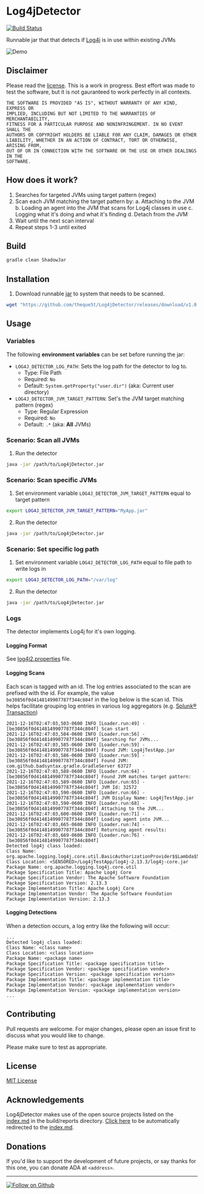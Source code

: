 # Log4jDetector

[![Build Status](https://travis-ci.com/theque5t/Log4jDetector.svg?branch=master)](https://travis-ci.com/theque5t/Log4jDetector)

Runnable jar that that detects if [Log4j](https://www.google.com/search?q=log4j) is in use within existing JVMs

![Demo](./docs/assets/demo.gif)

## Disclaimer

Please read the [license](./LICENSE). This is a work in progress. Best effort was made to test the software, but it is not gauranteed to work perfectly in all contexts. 

```
THE SOFTWARE IS PROVIDED "AS IS", WITHOUT WARRANTY OF ANY KIND, EXPRESS OR
IMPLIED, INCLUDING BUT NOT LIMITED TO THE WARRANTIES OF MERCHANTABILITY,
FITNESS FOR A PARTICULAR PURPOSE AND NONINFRINGEMENT. IN NO EVENT SHALL THE
AUTHORS OR COPYRIGHT HOLDERS BE LIABLE FOR ANY CLAIM, DAMAGES OR OTHER
LIABILITY, WHETHER IN AN ACTION OF CONTRACT, TORT OR OTHERWISE, ARISING FROM,
OUT OF OR IN CONNECTION WITH THE SOFTWARE OR THE USE OR OTHER DEALINGS IN THE
SOFTWARE.
```

## How does it work?
1. Searches for targeted JVMs using target pattern (regex)
2. Scan each JVM matching the target pattern by:
    a. Attaching to the JVM
    b. Loading an agent into the JVM that scans for Log4j classes in use
    c. Logging what it's doing and what it's finding
    d. Detach from the JVM
3. Wait until the next scan interval
4. Repeat steps 1-3 until exited 

## Build

```sh
gradle clean ShadowJar
```

## Installation
1. Download runnable [jar]() to system that needs to be scanned.
```sh
wget "https://github.com/theque5t/Log4jDetector/releases/download/v1.0.0/Log4jDetector-1.0.0.jar"
```

## Usage

### Variables

The following __environment variables__ can be set before running the jar:

- `LOG4J_DETECTOR_LOG_PATH`: Sets the log path for the detector to log to. 
    - Type: File Path
    - Required: `No`
    - Default: `System.getProperty("user.dir")` (aka: Current user directory)
- `LOG4J_DETECTOR_JVM_TARGET_PATTERN`: Set's the JVM target matching pattern (regex)
    - Type: Regular Expression
    - Required: `No`
    - Default: `.*` (aka: __All__ JVMs)

### Scenario: Scan all JVMs

1. Run the detector
```sh
java -jar /path/to/Log4jDetector.jar
```

### Scenario: Scan specific JVMs

1. Set environment variable `LOG4J_DETECTOR_JVM_TARGET_PATTERN` equal to target pattern
```sh
export LOG4J_DETECTOR_JVM_TARGET_PATTERN="MyApp.jar"
```
2. Run the detector
```sh
java -jar /path/to/Log4jDetector.jar
```

### Scenario: Set specific log path

1. Set environment variable `LOG4J_DETECTOR_LOG_PATH` equal to file path to write logs in
```sh
export LOG4J_DETECTOR_LOG_PATH="/var/log"
```
2. Run the detector
```sh
java -jar /path/to/Log4jDetector.jar
```

### Logs

The detector implements Log4j for it's own logging.

#### Logging Format

See [log4j2.properties](./src/main/resources/log4j2.properties) file.

#### Logging Scans

Each scan is tagged with an id. The log entries associated to the scan are prefixed with the id. For example, the value `be30856f0d4148149907787f344c804f` in the log below is the scan id. This helps facilitate grouping log entries in various log aggregators (e.g. [Splunk® Transaction](https://docs.splunk.com/Documentation/Splunk/latest/SearchReference/Transaction))

```
2021-12-16T02:47:03,503-0600 INFO [Loader.run:49] - [be30856f0d4148149907787f344c804f] Scan start
2021-12-16T02:47:03,504-0600 INFO [Loader.run:56] - [be30856f0d4148149907787f344c804f] Searching for JVMs...
2021-12-16T02:47:03,585-0600 INFO [Loader.run:59] - [be30856f0d4148149907787f344c804f] Found JVM: Log4jTestApp.jar
2021-12-16T02:47:03,586-0600 INFO [Loader.run:59] - [be30856f0d4148149907787f344c804f] Found JVM: com.github.badsyntax.gradle.GradleServer 63727
2021-12-16T02:47:03,588-0600 INFO [Loader.run:64] - [be30856f0d4148149907787f344c804f] Found JVM matches target pattern:
2021-12-16T02:47:03,589-0600 INFO [Loader.run:65] - [be30856f0d4148149907787f344c804f] JVM Id: 32572
2021-12-16T02:47:03,590-0600 INFO [Loader.run:66] - [be30856f0d4148149907787f344c804f] JVM Display Name: Log4jTestApp.jar
2021-12-16T02:47:03,590-0600 INFO [Loader.run:68] - [be30856f0d4148149907787f344c804f] Attaching to the JVM...
2021-12-16T02:47:03,600-0600 INFO [Loader.run:71] - [be30856f0d4148149907787f344c804f] Loading agent into JVM...
2021-12-16T02:47:03,665-0600 INFO [Loader.run:74] - [be30856f0d4148149907787f344c804f] Returning agent results:
2021-12-16T02:47:03,669-0600 INFO [Loader.run:76] - [be30856f0d4148149907787f344c804f] 
Detected log4j class loaded: 
Class Name: org.apache.logging.log4j.core.util.BasicAuthorizationProvider$$Lambda$53/0x0000000800115040
Class Location: <SENSORED>/Log4jTestApp/log4j-2.13.3/log4j-core.jar
Package Name: org.apache.logging.log4j.core.util
Package Specification Title: Apache Log4j Core
Package Specification Vendor: The Apache Software Foundation
Package Specification Version: 2.13.3
Package Implementation Title: Apache Log4j Core
Package Implementation Vendor: The Apache Software Foundation
Package Implementation Version: 2.13.3
```

#### Logging Detections

When a detection occurs, a log entry like the following will occur:

```
...
Detected log4j class loaded: 
Class Name: <class name>
Class Location: <class location>
Package Name: <package name>
Package Specification Title: <package specification title>
Package Specification Vendor: <package specification vendor>
Package Specification Version: <package specification version>
Package Implementation Title: <package implementation title>
Package Implementation Vendor: <package implementation vendor>
Package Implementation Version: <package implementation version>
...
```

## Contributing
Pull requests are welcome. For major changes, please open an issue first to discuss what you would like to change.

Please make sure to test as appropriate.

## License
[MIT License](LICENSE)

## Acknowledgements

Log4jDetector makes use of the open source projects listed on the [index.md](build/reports/index.md) in the build/reports directory. [Click here](build/reports/index.md) to be automatically redirected to the [index.md](build/reports/index.md).

## Donations

If you'd like to support the development of future projects, or say thanks for this one, you can donate ADA at `<address>`.

---

[![Follow on Github](https://img.shields.io/static/v1?label=Follow&message=theque5t&logo=github)](https://github.com/theque5t)
